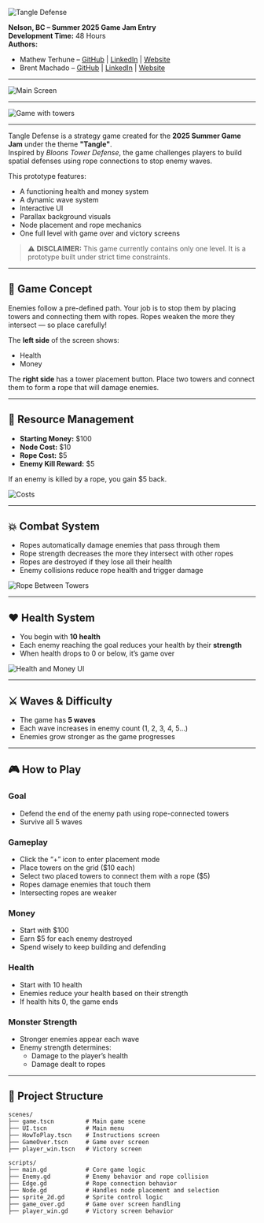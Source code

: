 ![Tangle Defense](./images/Tangle-Defense-logo.png)

**Nelson, BC – Summer 2025 Game Jam Entry**  
**Development Time:** 48 Hours  
**Authors:**  
- Mathew Terhune – [GitHub](https://github.com/mathewterhune) | [LinkedIn](https://www.linkedin.com/in/mathew-terhune-b07749235/) | [Website](https://mathewterhune.me/) 
- Brent Machado – [GitHub](https://github.com/your-username) | [LinkedIn](https://linkedin.com/in/your-profile) | [Website](https://yourwebsite.com)

---

![Main Screen](./images/Main-screen.png)

---

![Game with towers](./images/game-with-towers.png)

---

Tangle Defense is a strategy game created for the **2025 Summer Game Jam** under the theme **"Tangle"**.  
Inspired by *Bloons Tower Defense*, the game challenges players to build spatial defenses using rope connections to stop enemy waves.

This prototype features:
- A functioning health and money system
- A dynamic wave system
- Interactive UI
- Parallax background visuals
- Node placement and rope mechanics
- One full level with game over and victory screens

> ⚠️ **DISCLAIMER:** This game currently contains only one level. It is a prototype built under strict time constraints.

---

## 🧠 Game Concept

Enemies follow a pre-defined path. Your job is to stop them by placing towers and connecting them with ropes. Ropes weaken the more they intersect — so place carefully!

The **left side** of the screen shows:
- Health
- Money

The **right side** has a tower placement button. Place two towers and connect them to form a rope that will damage enemies.

---

## 🧮 Resource Management

- **Starting Money:** $100  
- **Node Cost:** $10  
- **Rope Cost:** $5  
- **Enemy Kill Reward:** $5  

If an enemy is killed by a rope, you gain $5 back.

![Costs](./images/costs.png)

---

## 💥 Combat System

- Ropes automatically damage enemies that pass through them
- Rope strength decreases the more they intersect with other ropes
- Ropes are destroyed if they lose all their health
- Enemy collisions reduce rope health and trigger damage

![Rope Between Towers](./images/towers-placed-with-rope.png)

---

## ❤️ Health System

- You begin with **10 health**
- Each enemy reaching the goal reduces your health by their **strength**
- When health drops to 0 or below, it’s game over

![Health and Money UI](./images/HP-MONEY.png)

---

## ⚔️ Waves & Difficulty

- The game has **5 waves**
- Each wave increases in enemy count (1, 2, 3, 4, 5...)
- Enemies grow stronger as the game progresses

---

## 🎮 How to Play

### Goal
- Defend the end of the enemy path using rope-connected towers
- Survive all 5 waves

### Gameplay
- Click the “+” icon to enter placement mode
- Place towers on the grid ($10 each)
- Select two placed towers to connect them with a rope ($5)
- Ropes damage enemies that touch them
- Intersecting ropes are weaker

### Money
- Start with $100
- Earn $5 for each enemy destroyed
- Spend wisely to keep building and defending

### Health
- Start with 10 health
- Enemies reduce your health based on their strength
- If health hits 0, the game ends

### Monster Strength
- Stronger enemies appear each wave
- Enemy strength determines:
  - Damage to the player’s health
  - Damage dealt to ropes

---

## 📁 Project Structure

```text
scenes/
├── game.tscn         # Main game scene
├── UI.tscn           # Main menu
├── HowToPlay.tscn    # Instructions screen
├── GameOver.tscn     # Game over screen
├── player_win.tscn   # Victory screen

scripts/
├── main.gd           # Core game logic
├── Enemy.gd          # Enemy behavior and rope collision
├── Edge.gd           # Rope connection behavior
├── Node.gd           # Handles node placement and selection
├── sprite_2d.gd      # Sprite control logic
├── game_over.gd      # Game over screen handling
├── player_win.gd     # Victory screen behavior
```
